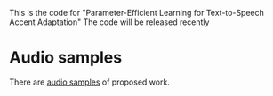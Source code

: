 This is the code for "Parameter-Efficient Learning for Text-to-Speech Accent Adaptation"
The code will be released recently
# Audio samples
There are [audio samples](https://tts-research.github.io/) of proposed work.
